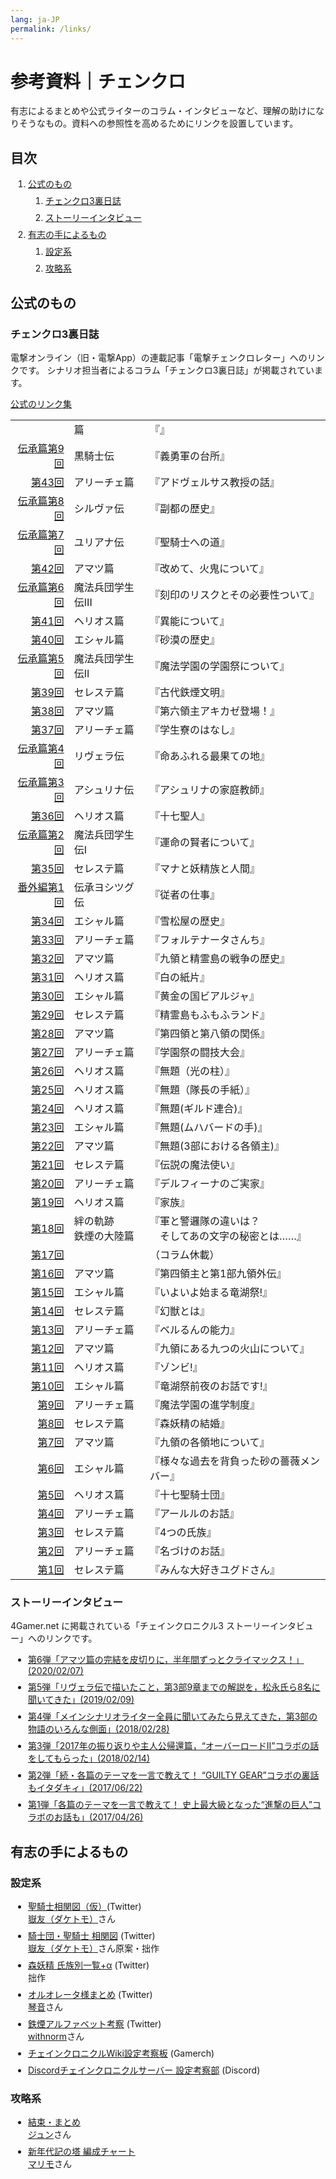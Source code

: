 ```yaml
---
lang: ja-JP
permalink: /links/
---
```


# 参考資料｜チェンクロ

有志によるまとめや公式ライターのコラム・インタビューなど、理解の助けになりそうなもの。資料への参照性を高めるためにリンクを設置しています。

## 目次

1. [公式のもの](#公式のもの)
    1. [チェンクロ3裏日誌](#チェンクロ3裏日誌)
    1. [ストーリーインタビュー](#ストーリーインタビュー)
1. [有志の手によるもの](#有志の手によるもの)
    1. [設定系](#設定系)
    1. [攻略系](#攻略系)


## 公式のもの

### チェンクロ3裏日誌

電撃オンライン（旧・電撃App）の連載記事「電撃チェンクロレター」へのリンクです。
シナリオ担当者によるコラム「チェンクロ3裏日誌」が掲載されています。

[公式のリンク集](http://chronicle.sega-net.com/members/info/detail/077478lNXtyDJ6.html)

回|シナリオ担当者|裏日誌タイトル
--:|---|---
[]()|篇|『』
[伝承篇第9回](https://dengekionline.com/articles/6877/)|黒騎士伝|『義勇軍の台所』
[第43回](https://dengekionline.com/articles/5502/)|アリーチェ篇|『アドヴェルサス教授の話』
[伝承篇第8回](https://dengekionline.com/articles/5059/)|シルヴァ伝|『副都の歴史』
[伝承篇第7回](https://dengekionline.com/articles/3424/)|ユリアナ伝|『聖騎士への道』
[第42回](https://dengekionline.com/articles/1525/)|アマツ篇|『改めて、火鬼について』
[伝承篇第6回](https://dengekionline.com/articles/636/)|魔法兵団学生伝III|『刻印のリスクとその必要性ついて』
[第41回](https://dengekionline.com/elem/000/001/913/1913942/)|ヘリオス篇|『異能について』
[第40回](https://dengekionline.com/elem/000/001/907/1907341/)|エシャル篇|『砂漠の歴史』
[伝承篇第5回](https://dengekionline.com/elem/000/001/897/1897534/)|魔法兵団学生伝II|『魔法学園の学園祭について』
[第39回](https://dengekionline.com/elem/000/001/891/1891326/)|セレステ篇|『古代鉄煙文明』
[第38回](https://dengekionline.com/elem/000/001/882/1882450/)|アマツ篇|『第六領主アキカゼ登場！』
[第37回](https://dengekionline.com/elem/000/001/863/1863384/)|アリーチェ篇|『学生寮のはなし』
[伝承篇第4回](https://dengekionline.com/elem/000/001/856/1856290/)|リヴェラ伝|『命あふれる最果ての地』
[伝承篇第3回](https://dengekionline.com/elem/000/001/839/1839204/)|アシュリナ伝|『アシュリナの家庭教師』
[第36回](https://dengekionline.com/elem/000/001/836/1836972/)|ヘリオス篇|『十七聖人』
[伝承篇第2回](https://dengekionline.com/elem/000/001/825/1825595/)|魔法兵団学生伝I|『運命の賢者について』
[第35回](https://dengekionline.com/elem/000/001/815/1815654/)|セレステ篇|『マナと妖精族と人間』
[番外編第1回](https://dengekionline.com/elem/000/001/802/1802848/)|伝承ヨシツグ伝|『従者の仕事』
[第34回](https://dengekionline.com/elem/000/001/798/1798755/)|エシャル篇|『雪松屋の歴史』
[第33回](https://dengekionline.com/elem/000/001/789/1789592/)|アリーチェ篇|『フォルテナータさんち』
[第32回](https://dengekionline.com/elem/000/001/773/1773244/)|アマツ篇|『九領と精霊島の戦争の歴史』
[第31回](https://dengekionline.com/elem/000/001/759/1759267/)|ヘリオス篇|『白の紙片』
[第30回](https://dengekionline.com/elem/000/001/751/1751202/)|エシャル篇|『黄金の国ビアルジャ』
[第29回](https://dengekionline.com/elem/000/001/740/1740016/)|セレステ篇|『精霊島もふもふランド』
[第28回](https://dengekionline.com/elem/000/001/729/1729530/)|アマツ篇|『第四領と第八領の関係』
[第27回](https://dengekionline.com/elem/000/001/724/1724660/)|アリーチェ篇|『学園祭の闘技大会』
[第26回](https://dengekionline.com/elem/000/001/715/1715321/)|ヘリオス篇|『無題（光の柱）』
[第25回](https://dengekionline.com/elem/000/001/702/1702665/)|ヘリオス篇|『無題（隊長の手紙）』
[第24回](https://dengekionline.com/elem/000/001/688/1688695/)|ヘリオス篇|『無題(ギルド連合)』
[第23回](https://dengekionline.com/elem/000/001/682/1682275/)|エシャル篇|『無題(ムハバードの手)』
[第22回](https://dengekionline.com/elem/000/001/673/1673192/)|アマツ篇|『無題(3部における各領主)』
[第21回](https://dengekionline.com/elem/000/001/667/1667071/)|セレステ篇|『伝説の魔法使い』
[第20回](https://dengekionline.com/elem/000/001/656/1656096/)|アリーチェ篇|『デルフィーナのご実家』
[第19回](https://dengekionline.com/elem/000/001/631/1631002/)|ヘリオス篇|『家族』
[第18回](https://dengekionline.com/elem/000/001/624/1624311/)|絆の軌跡 <br>鉄煙の大陸篇|『軍と警邏隊の違いは？<br>　そしてあの文字の秘密とは……』
[第17回](https://dengekionline.com/elem/000/001/614/1614784/)||（コラム休載）
[第16回](https://dengekionline.com/elem/000/001/602/1602848/)|アマツ篇|『第四領主と第1部九領外伝』
[第15回](https://dengekionline.com/elem/000/001/596/1596375/)|エシャル篇|『いよいよ始まる竜湖祭!』
[第14回](https://dengekionline.com/elem/000/001/585/1585320/)|セレステ篇|『幻獣とは』
[第13回](https://dengekionline.com/elem/000/001/573/1573468/)|アリーチェ篇|『ベルるんの能力』
[第12回](https://dengekionline.com/elem/000/001/566/1566532/)|アマツ篇|『九領にある九つの火山について』
[第11回](https://dengekionline.com/elem/000/001/562/1562475/)|ヘリオス篇|『ゾンビ!』
[第10回](https://dengekionline.com/elem/000/001/552/1552042/)|エシャル篇|『竜湖祭前夜のお話です!』
[第9回](https://dengekionline.com/elem/000/001/542/1542364/)|アリーチェ篇|『魔法学園の進学制度』
[第8回](https://dengekionline.com/elem/000/001/532/1532642/)|セレステ篇|『森妖精の結婚』
[第7回](https://dengekionline.com/elem/000/001/518/1518326/)|アマツ篇|『九領の各領地について』
[第6回](https://dengekionline.com/elem/000/001/505/1505776/)|エシャル篇|『様々な過去を背負った砂の薔薇メンバー』
[第5回](https://dengekionline.com/elem/000/001/496/1496997/)|ヘリオス篇|『十七聖騎士団』
[第4回](https://dengekionline.com/elem/000/001/487/1487696/)|アリーチェ篇|『アールルのお話』
[第3回](https://dengekionline.com/elem/000/001/479/1479908/)|セレステ篇|『4つの氏族』
[第2回](https://dengekionline.com/elem/000/001/469/1469656/)|アリーチェ篇|『名づけのお話』
[第1回](https://dengekionline.com/elem/000/001/455/1455019/)|セレステ篇|『みんな大好きユグドさん』

### ストーリーインタビュー

4Gamer.net に掲載されている「チェインクロニクル3 ストーリーインタビュー」へのリンクです。

- [第6弾「アマツ篇の完結を皮切りに，半年間ずっとクライマックス！」(2020/02/07)
  ](https://www.4gamer.net/games/223/G022384/20200127049/)
- [第5弾「リヴェラ伝で描いたこと，第3部9章までの解説を，松永氏ら8名に聞いてきた」(2019/02/09)
  ](https://www.4gamer.net/games/223/G022384/20190123095/)
- [第4弾「メインシナリオライター全員に聞いてみたら見えてきた，第3部の物語のいろんな側面」(2018/02/28)
  ](https://www.4gamer.net/games/223/G022384/20180209064/)
- [第3弾「2017年の振り返りや主人公帰還篇，“オーバーロードII”コラボの話をしてもらった」(2018/02/14)
  ](https://www.4gamer.net/games/223/G022384/20180205025/)
- [第2弾「続・各篇のテーマを一言で教えて！ “GUILTY GEAR”コラボの裏話もイタダキィ」(2017/06/22)
  ](https://www.4gamer.net/games/223/G022384/20170614020/)
- [第1弾「各篇のテーマを一言で教えて！ 史上最大級となった“進撃の巨人”コラボのお話も」(2017/04/26)
  ](https://www.4gamer.net/games/223/G022384/20170417068/)

## 有志の手によるもの

<!--
- [チェインクロニクル設定資料集（仮）](https://docs.google.com/document/d/1gvaZty5EgXB3U7VmUhg-iYYmMT2Zf94RSRXdvNRieEY/edit)  
  [Vee](https://twitter.com/WisedVee)さん作  
  [公開時のツイート](https://twitter.com/WisdVee/status/835713251564371969)
リンク先|資料|作者
---|---|---
Twitter|[聖騎士相関図（仮）](https://twitter.com/daketomo/status/1068531473970421761)|[嶽友（ダケトモ）](https://twitter.com/daketomo)さん
Twitter|[『騎士団・聖騎士』相関図](https://twitter.com/seseri_gm/status/989892600244006913)|[嶽友（ダケトモ）](https://twitter.com/daketomo)さん原案・拙作
Twitter|[『森妖精』氏族別一覧+α](https://twitter.com/seseri_gm/status/993446314821103616)|拙作
Twitter|[オルオレータ様まとめ](https://twitter.com/kotoneisbizk/status/969885145414082560)|[琴音](https://twitter.com/kotoneisbizk)さん
Twitter|[]()|[]()さん
Twitter|[]()|[]()さん
Twitter|[]()|[]()さん

-->

### 設定系

- [聖騎士相関図（仮）](https://twitter.com/daketomo/status/1068531473970421761)(Twitter)  
  [嶽友（ダケトモ）](https://twitter.com/daketomo)さん
- [騎士団・聖騎士 相関図](https://twitter.com/seseri_gm/status/989892600244006913) (Twitter)  
  [嶽友（ダケトモ）](https://twitter.com/daketomo)さん原案・拙作
- [森妖精 氏族別一覧+α](https://twitter.com/seseri_gm/status/993446314821103616) (Twitter)  
  拙作
- [オルオレータ様まとめ](https://twitter.com/kotoneisbizk/status/969885145414082560) (Twitter)  
  [琴音](https://twitter.com/kotoneisbizk)さん
- [鉄煙アルファベット考察](https://twitter.com/withnorm1/status/964676264819703809) (Twitter)  
  [withnorm](https://twitter.com/withnorm1)さん
- [チェインクロニクルWiki設定考察板](https://チェインクロニクル.gamerch.com/%E8%A8%AD%E5%AE%9A%E8%80%83%E5%AF%9F%E6%9D%BF) (Gamerch)
- [Discordチェインクロニクルサーバー 設定考察部](https://discord.gg/8DUBAwK) (Discord)

### 攻略系

- [結束・まとめ](https://drive.google.com/file/d/1NhQTyw-4HgL2tAxrkY-dF7JX_aCcP-Gb/view)  
  [ジュン]()さん
- [新年代記の塔 編成チャート](https://mobile.twitter.com/MarimoGiyugun/status/1233942419042750465)  
  [マリモ](https://twitter.com/MarimoGiyugun)さん


<style>
  thead {display: none;}
  ol, ul {padding-left: 2em}
  li {margin: .5em 0;}
</style>